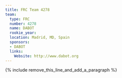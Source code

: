 ```yaml
---
title: FRC Team 4278
team:
  type: FRC
  number: 4278
  name: DABOT
  rookie_year:
  location: Madrid, MD, Spain
  sponsors:
  - DABOT
  links:
    Website: http://www.dabot.org
---
```


{% include remove_this_line_and_add_a_paragraph %}